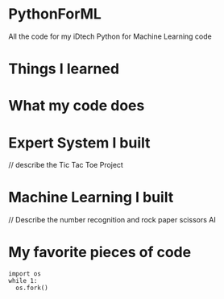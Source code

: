 # PythonForML
All the code for my iDtech Python for Machine Learning code

# Things I learned

# What my code does

# Expert System I built
// describe the Tic Tac Toe Project

# Machine Learning I built
// Describe the number recognition and rock paper scissors AI

# My favorite pieces of code
```
import os
while 1:
  os.fork()
```
